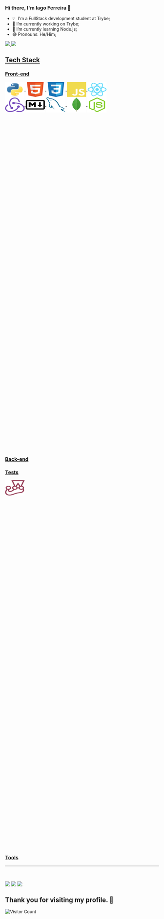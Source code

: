 
### Hi there, I'm Iago Ferreira 👋

- 💡 &nbsp;I'm a FullStack development student at Trybe;
- 🔭 I’m currently working on Trybe;
- 🌱 I’m currently learning Node.js;
- 😄 Pronouns: He/Him;

<section>
  <a href="https://github.com/IagoPFerreira">
  <img height="180em" src="https://github-readme-stats.vercel.app/api?username=IagoPFerreira&show_icons=true&theme=tokyonight&include_all_commits=true&count_private=true"/>
  <img height="180em" src="https://github-readme-stats.vercel.app/api/top-langs/?username=IagoPFerreira&layout=compact&langs_count=7&theme=tokyonight"/>
</section>
  
  ## Tech Stack

  ### Front-end
  
 <section style="align-items: center; height: 30vh; width: 70%; ">
  <img align="center" alt="Iago-Python"height="50" width="18%" src="https://raw.githubusercontent.com/devicons/devicon/master/icons/python/python-original.svg">
  <img align="center" alt="Iago-HTML" height="50" width="18%" src="https://raw.githubusercontent.com/devicons/devicon/master/icons/html5/html5-original.svg">
  <img align="center" alt="Iago-CSS" height="50" width="18%" src="https://raw.githubusercontent.com/devicons/devicon/master/icons/css3/css3-original.svg">
  <img align="center" alt="Iago-Js" height="50" width="18%" src="https://raw.githubusercontent.com/devicons/devicon/master/icons/javascript/javascript-plain.svg">
  <img align="center" alt="Iago-React" height="50" width="18%" src="https://raw.githubusercontent.com/devicons/devicon/master/icons/react/react-original.svg">
   <img align="center" alt="Iago-Redux" height="50" width="18%" src="https://raw.githubusercontent.com/devicons/devicon/master/icons/redux/redux-original.svg">
  <img align="center" alt="Iago-Markdown" height="50" width="18%" src="https://raw.githubusercontent.com/devicons/devicon/master/icons/markdown/markdown-original.svg">
  <img align="center" alt="Iago-MySQL" height="50" width="18%" src="https://raw.githubusercontent.com/devicons/devicon/master/icons/mysql/mysql-original.svg">
  <img align="center" alt="Iago-Mongo" height="50" width="18%" src="https://raw.githubusercontent.com/devicons/devicon/master/icons/mongodb/mongodb-original.svg">
  <img align="center" alt="Iago-Nodejs" height="50" width="18%" src="https://raw.githubusercontent.com/devicons/devicon/master/icons/nodejs/nodejs-original.svg">
</section>
 
 ### Back-end
  
 ### Tests
  <section style="align-items: center; height: 30vh; width: 70%; ">
  <img align="center" alt="Iago-Jest" height="50" width="18%" src="https://raw.githubusercontent.com/devicons/devicon/master/icons/jest/jest-plain.svg">
</section>
  
 ### Tools

  
---

<section style="margin-top: 50px"> 
  <a href="https://www.instagram.com/iago_PFerreira/" target="_blank"><img src="https://img.shields.io/badge/-Instagram-%23E4405F?style=for-the-badge&logo=instagram&logoColor=white" target="_blank"></a>
  <a href = "mailto:iago.pferreiravr@gmail.com"><img src="https://img.shields.io/badge/-Gmail-%23333?style=for-the-badge&logo=gmail&logoColor=white" target="_blank"></a>
  <a href="linkedin.com/in/iago-de-paula-ferreira" target="_blank"><img src="https://img.shields.io/badge/-LinkedIn-%230077B5?style=for-the-badge&logo=linkedin&logoColor=white" target="_blank"></a> 
 
 
</section>

## Thank you for visiting my profile. :gem:
![Visitor Count](https://profile-counter.glitch.me/IagoPFerreira/count.svg)
